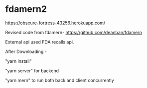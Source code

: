 # fdamern2

https://obscure-fortress-43256.herokuapp.com/

Revised code from fdamern- https://github.com/deanban/fdamern

External api used FDA recalls api. 

After Downloading -

"yarn install"

"yarn server" for backend

"yarn mern" to run both back and client concurrently
